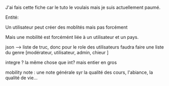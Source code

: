 J'ai fais cette fiche car le tuto le voulais mais je suis actuellement paumé.


Entité:

Un utilisateur peut créer des moblités mais pas forcément

Mais une mobilité est forcémént liée à un utilisateur et un pays.

json --> liste de truc, donc pour le role des utilisateurs faudra faire une liste du genre  [modérateur, utilisateur, admin, chieur ]

integre ? la même chose que int? mais entier en gros

mobility note : une note générale syr la qualité des cours, l'abiance, la qualité de vie...